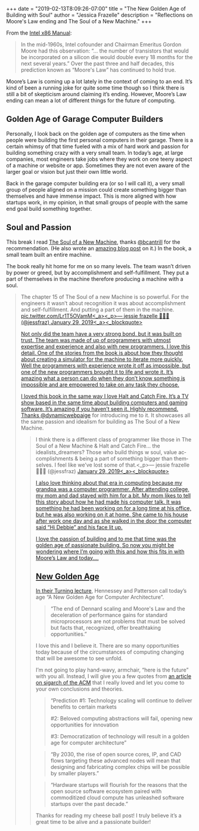 +++
date = "2019-02-13T8:09:26-07:00"
title = "The New Golden Age of Building with Soul"
author = "Jessica Frazelle"
description = "Reflections on Moore's Law ending and The Soul of a New Machine."
+++


From the [Intel x86 Manual](https://software.intel.com/sites/default/files/managed/39/c5/325462-sdm-vol-1-2abcd-3abcd.pdf):

> In the mid-1960s, Intel cofounder and Chairman Emeritus Gordon Moore had this observation: “... the number of transistors that would be incorporated on a silicon die would double every 18 months for the next several years.” Over the past three and half decades, this prediction known as “Moore's Law” has continued to hold true.  

Moore’s Law is coming up a lot lately in the context of coming to an end. It’s kind of been a running joke for quite some time though so I think there is still a bit of skepticism around claiming it’s ending. However, Moore’s Law ending can mean a lot of different things for the future of computing.

## Golden Age of Garage Computer Builders

Personally, I look back on the golden age of computers as the time when people were building the first personal computers in their garage. There is a certain whimsy of that time fueled with a mix of hard work and passion for building something crazy with a very small team. In today’s age, at large companies, most engineers take jobs where they work on one teeny aspect of a machine or website or app. Sometimes they are not even aware of the larger goal or vision but just their own little world. 

Back in the garage computer building era (or so I will call it), a very small group of people aligned on a mission could create something bigger than themselves and have immense impact. This is more aligned with how startups work, in my opinion, in that small groups of people with the same end goal build something together.

## Soul and Passion

This break I read [The Soul of a New Machine](https://www.amazon.com/Soul-New-Machine-Tracy-Kidder-ebook/dp/B005HG4W9W), thanks [@bcantrill](https://twitter.com/bcantrill) for the recommendation. (He also wrote an [amazing blog post](http://dtrace.org/blogs/bmc/2019/02/10/reflecting-on-the-soul-of-a-new-machine/) on it.) In the book, a small team built an entire machine.  

The book really hit home for me on so many levels. The team wasn’t driven by power or greed, but by accomplishment and self-fulfillment. They put a part of themselves in the machine therefore producing a machine with a soul.

<blockquote class="twitter-tweet" data-lang="en"><p lang="en" dir="ltr">The chapter 15 of The Soul of a new Machine is so powerful. For the engineers it wasn’t about recognition it was about accomplishment and self-fulfillment. And putting a part of them in the machine. <a href="https://t.co/Lr1T5OVamM">pic.twitter.com/Lr1T5OVamM<_a><_p>&mdash; jessie frazelle 👩🏼‍🚀 (@jessfraz) <a href="https://twitter.com/jessfraz/status/1090369010783408131?ref_src=twsrc%5Etfw">January 29, 2019<_a><_blockquote> <script async src="https://platform.twitter.com/widgets.js" charset="utf-8"></script> 

Not only did the team have a very strong bond, but it was built on trust. The team was made of up of programmers with utmost expertise and experience and also with new programmers. I love this detail. One of the stories from the book is about how they thought about creating a simulator for the machine to iterate more quickly. Well the programmers with experience wrote it off as impossible, but one of the new programmers brought it to life and wrote it. It’s amazing what a person can do when they don’t know something is impossible and are empowered to take on any task they choose.

I loved this book in the same way I love Halt and Catch Fire. It’s a TV show based in the same time about building computers and gaming software. It’s amazing if you haven’t seen it. Highly recommend. Thanks [@dynamicwebpaige](https://twitter.com/dynamicwebpaige) for introducing me to it. It showcases all the same passion and idealism for building as The Soul of a New Machine.

<blockquote class="twitter-tweet" data-lang="en"><p lang="en" dir="ltr">I think there is a different class of programmer like those in The Soul of a New Machine &amp; Halt and Catch Fire... the idealists_dreamers? Those who build things w soul, value accomplishments &amp; being a part of something bigger than themselves. I feel like we’ve lost some of that.<_p>&mdash; jessie frazelle 👩🏼‍🚀 (@jessfraz) <a href="https://twitter.com/jessfraz/status/1090389046881386499?ref_src=twsrc%5Etfw">January 29, 2019<_a><_blockquote> <script async src="https://platform.twitter.com/widgets.js" charset="utf-8"></script>

I also love thinking about that era in computing because my grandpa was a computer programmer. After attending college, my mom and dad stayed with him for a bit. My mom likes to tell this story about how he had made his computer talk. It was something he had been working on for a long time at his office, but he was also working on it at home. She came to his house after work one day and as she walked in the door the computer said “Hi Debbie” and his face lit up. 

I love the passion of building and to me that time was the golden age of passionate building. So now you might be wondering where I’m going with this and how this fits in with Moore’s Law and today....

## New Golden Age

In [their Turning lecture](https://m-cacm.acm.org/magazines/2019/2/234352-a-new-golden-age-for-computer-architecture/fulltext), Hennessey and Patterson call today’s age “A New Golden Age for Computer Architecture”.

> “The end of Dennard scaling and Moore's Law and the deceleration of performance gains for standard microprocessors are not problems that must be solved but facts that, recognized, offer breathtaking opportunities.”  

I love this and I believe it. There are so many opportunities today because of the circumstances of computing changing that will be awesome to see unfold.

I’m not going to play hand-wavy, armchair, “here is the future” with you all. Instead, I will give you a few quotes from [an article on sigarch of the ACM](https://www.sigarch.org/whats-the-future-of-technology-scaling/) that I really loved and let you come to your own conclusions and theories.

> “Prediction #1: Technology scaling will continue to deliver benefits to certain markets  
>   
> #2: Beloved computing abstractions will fail, opening new opportunities for innovation  
>   
> #3: Democratization of technology will result in a golden age for computer architecture”  

> “By 2030, the rise of open source cores, IP, and CAD flows targeting these advanced nodes will mean that designing and fabricating complex chips will be possible by smaller players.”  

> “Hardware startups will flourish for the reasons that the open source software ecosystem paired with commoditized cloud compute has unleashed software startups over the past decade.”  


Thanks for reading my cheese ball post! I truly believe it’s a great time to be alive and a passionate builder!
